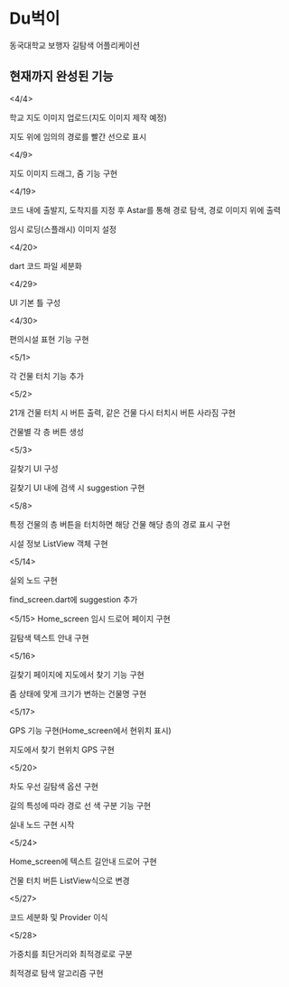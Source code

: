 # Du벅이

동국대학교 보행자 길탐색 어플리케이션

## 현재까지 완성된 기능
<4/4>

학교 지도 이미지 업로드(지도 이미지 제작 예정)

지도 위에 임의의 경로를 빨간 선으로 표시  

<4/9>

지도 이미지 드래그, 줌 기능 구현


<4/19>

코드 내에 출발지, 도착지를 지정 후 Astar를 통해 경로 탐색, 경로 이미지 위에 출력

임시 로딩(스플래시) 이미지 설정


<4/20>

dart 코드 파일 세분화  


<4/29>

UI 기본 틀 구성  


<4/30>

편의시설 표현 기능 구현  


<5/1>

각 건물 터치 기능 추가  


<5/2>

21개 건물 터치 시 버튼 출력, 같은 건물 다시 터치시 버튼 사라짐 구현

건물별 각 층 버튼 생성

<5/3>

길찾기 UI 구성  

길찾기 UI 내에 검색 시 suggestion 구현  

<5/8>  

특정 건물의 층 버튼을 터치하면 해당 건물 해당 층의 경로 표시 구현  

시설 정보 ListView 객체 구현  

<5/14>

실외 노드 구현

find_screen.dart에 suggestion 추가

<5/15>
Home_screen 임시 드로어 페이지 구현

길탐색 텍스트 안내 구현  

<5/16>  

길찾기 페이지에 지도에서 찾기 기능 구현  

줌 상태에 맞게 크기가 변하는 건물명 구현  

<5/17>  

GPS 기능 구현(Home_screen에서 현위치 표시)  

지도에서 찾기 현위치 GPS 구현  

<5/20>  

차도 우선 길탐색 옵션 구현  

길의 특성에 따라 경로 선 색 구분 기능 구현  

실내 노드 구현 시작  

<5/24>  

Home_screen에 텍스트 길안내 드로어 구현  

건물 터치 버튼 ListView식으로 변경  

<5/27>  

코드 세분화 및 Provider 이식  

<5/28>  

가중치를 최단거리와 최적경로로 구분  

최적경로 탐색 알고리즘 구현  
